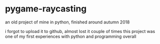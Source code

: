 # pygame-raycasting
an old project of mine in python, finished around autumn 2018

i forgot to upload it to github, almost lost it couple of times
this project was one of my first experiences with python and programming overall
